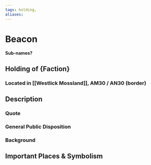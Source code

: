 ```yaml
---
tags: holding,
aliases:
---
```

# Beacon
#### Sub-names?
## Holding of {Faction}
### Located in [[Westlick Mossland]], AM30 / AN30 (border)
## Description
### Quote

### General Public Disposition

### Background
## Important Places & Symbolism


